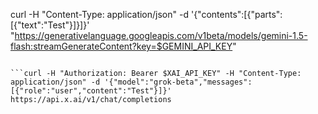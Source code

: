 

curl -H "Content-Type: application/json" -d '{"contents":[{"parts":[{"text":"Test"}]}]}' "https://generativelanguage.googleapis.com/v1beta/models/gemini-1.5-flash:streamGenerateContent?key=$GEMINI_API_KEY"

```curl -H "Authorization: Bearer $OPENAI_API_KEY" -H "Content-Type: application/json" -d '{"model":"gpt-4o-mini","messages":[{"role":"user","content":"Test"}],"stream":true}' https://api.openai.com/v1/chat/completions

```curl -H "Authorization: Bearer $XAI_API_KEY" -H "Content-Type: application/json" -d '{"model":"grok-beta","messages":[{"role":"user","content":"Test"}]}' https://api.x.ai/v1/chat/completions